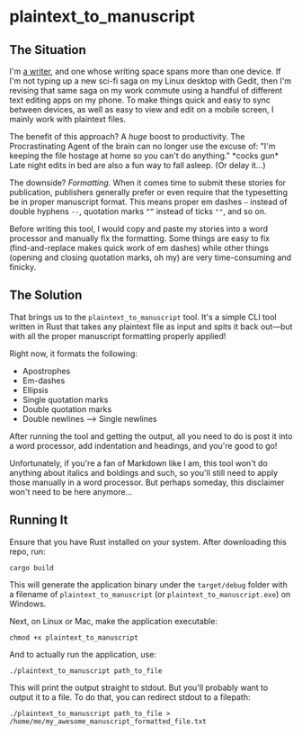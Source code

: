 # plaintext_to_manuscript

## The Situation

I'm [a writer](https://www.markjjpadilla.com/writing), and one whose writing space spans more than one device. If I'm not typing up a new sci-fi saga on my Linux desktop with Gedit, then I'm revising that same saga on my work commute using a handful of different text editing apps on my phone. To make things quick and easy to sync between devices, as well as easy to view and edit on a mobile screen, I mainly work with plaintext files.

The benefit of this approach? A _huge_ boost to productivity. The Procrastinating Agent of the brain can no longer use the excuse of: "I'm keeping the file hostage at home so you can't do anything." \*cocks gun\* Late night edits in bed are also a fun way to fall asleep. (Or delay it…)

The downside? _Formatting._ When it comes time to submit these stories for publication, publishers generally prefer or even require that the typesetting be in proper manuscript format. This means proper em dashes `—` instead of double hyphens `--`, quotation marks `“”` instead of ticks `""`, and so on.

Before writing this tool, I would copy and paste my stories into a word processor and manually fix the formatting. Some things are easy to fix (find-and-replace makes quick work of em dashes) while other things (opening and closing quotation marks, oh my) are very time-consuming and finicky.

## The Solution

That brings us to the `plaintext_to_manuscript` tool. It's a simple CLI tool written in Rust that takes any plaintext file as input and spits it back out—but with all the proper manuscript formatting properly applied!

Right now, it formats the following:
- Apostrophes
- Em-dashes
- Ellipsis
- Single quotation marks
- Double quotation marks
- Double newlines --> Single newlines

After running the tool and getting the output, all you need to do is post it into a word processor, add indentation and headings, and you're good to go!

Unfortunately, if you're a fan of Markdown like I am, this tool won't do anything about italics and boldings and such, so you'll still need to apply those manually in a word processor. But perhaps someday, this disclaimer won't need to be here anymore…

## Running It

Ensure that you have Rust installed on your system. After downloading this repo, run:

`cargo build`

This will generate the application binary under the `target/debug` folder with a filename of `plaintext_to_manuscript` (or `plaintext_to_manuscript.exe`) on Windows.

Next, on Linux or Mac, make the application executable:

`chmod +x plaintext_to_manuscript`

And to actually run the application, use:

`./plaintext_to_manuscript path_to_file`

This will print the output straight to stdout. But you'll probably want to output it to a file. To do that, you can redirect stdout to a filepath:

`./plaintext_to_manuscript path_to_file > /home/me/my_awesome_manuscript_formatted_file.txt`
